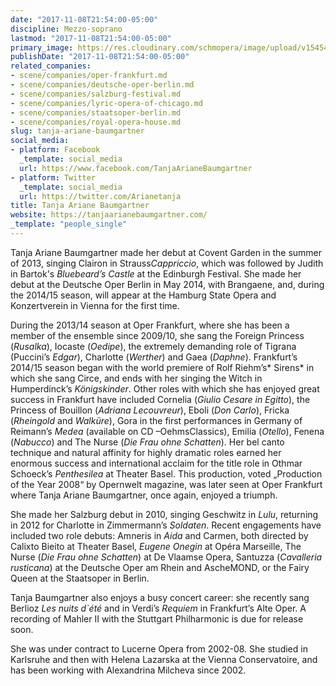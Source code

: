 ```yaml
---
date: "2017-11-08T21:54:00-05:00"
discipline: Mezzo-soprano
lastmod: "2017-11-08T21:54:00-05:00"
primary_image: https://res.cloudinary.com/schmopera/image/upload/v1545409169/media/webhook-uploads/1510195826432/Tanja_Ariane_Baumgartner_pc_T_T_Fotografie_a_300dpi.jpg.jpg
publishDate: "2017-11-08T21:54:00-05:00"
related_companies:
- scene/companies/oper-frankfurt.md
- scene/companies/deutsche-oper-berlin.md
- scene/companies/salzburg-festival.md
- scene/companies/lyric-opera-of-chicago.md
- scene/companies/staatsoper-berlin.md
- scene/companies/royal-opera-house.md
slug: tanja-ariane-baumgartner
social_media:
- platform: Facebook
  _template: social_media
  url: https://www.facebook.com/TanjaArianeBaumgartner
- platform: Twitter
  _template: social_media
  url: https://twitter.com/Arianetanja
title: Tanja Ariane Baumgartner
website: https://tanjaarianebaumgartner.com/
_template: "people_single"
---
```


Tanja Ariane Baumgartner made her debut at Covent Garden in the summer of 2013, singing Clairon in Strauss*Cappriccio*, which was followed by Judith in Bartok's *Bluebeard’s Castle* at the Edinburgh Festival. She made her debut at the Deutsche Oper Berlin in May 2014, with Brangaene, and, during the 2014/15 season, will appear at the Hamburg State Opera and Konzertverein in Vienna for the first time. 

During the 2013/14 season at Oper Frankfurt, where she has been a member of the ensemble since 2009/10, she sang the Foreign Princess (*Rusalka*), Iocaste (*Oedipe*), the extremely demanding role of Tigrana (Puccini’s *Edgar*), Charlotte (*Werther*) and Gaea (*Daphne*). Frankfurt’s 2014/15 season began with the world premiere of Rolf Riehm’s* Sirens* in which she sang Circe, and ends with her singing the Witch in Humperdinck’s *Königskinder*. Other roles with which she has enjoyed great success in Frankfurt have included Cornelia (*Giulio Cesare in Egitto*), the Princess of Bouillon (*Adriana Lecouvreur*),  Eboli (*Don Carlo*), Fricka (*Rheingold* and *Walküre*), Gora in the first performances in Germany of Reimann’s *Medea* (available on CD –OehmsClassics), Emilia (*Otello*), Fenena (*Nabucco*) and The Nurse (*Die Frau ohne Schatten*). Her bel canto technique and natural affinity for highly dramatic roles earned her enormous success and international acclaim for the title role in Othmar Schoeck’s *Penthesilea* at Theater Basel. This production, voted „Production of the Year 2008“ by Opernwelt magazine, was later seen at Oper Frankfurt where Tanja Ariane Baumgartner, once again, enjoyed a triumph. 

She made her Salzburg debut in 2010, singing Geschwitz in *Lulu*, returning in 2012 for Charlotte in Zimmermann’s *Soldaten*. Recent engagements have included two role debuts: Amneris in *Aida* and Carmen, both directed by Calixto Bieito at Theater Basel, *Eugene Onegin* at Opéra Marseille, The Nurse (*Die Frau ohne Schatten*) at De Vlaamse Opera, Santuzza (*Cavalleria rusticana*) at the Deutsche Oper am Rhein and AscheMOND, or the Fairy Queen at the Staatsoper in Berlin. 

Tanja Baumgartner also enjoys a busy concert career: she recently sang Berlioz *Les nuits d`été* and in Verdi’s *Requiem* in Frankfurt’s Alte Oper. A recording of Mahler II with the Stuttgart Philharmonic is due for release soon. 

She was under contract to Lucerne Opera from 2002-08. She studied in Karlsruhe and then with Helena Lazarska at the Vienna Conservatoire, and has been working with Alexandrina Milcheva since 2002.
